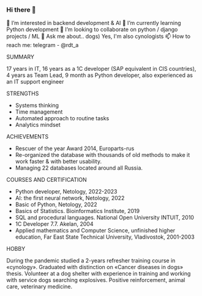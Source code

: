 ### Hi there 👋

👀 I’m interested in backend development & AI
🌱 I’m currently learning Python development
👯 I’m looking to collaborate on python / django projects / ML
💬 Ask me about.. dogs) Yes, I'm also cynologists
📫 How to reach me: telegram - @rdt_a

SUMMARY

17 years in IT, 16 years as a 1C developer (SAP equivalent in CIS countries), 4 years as Team Lead, 9 month as Python developer, also experienced as an IT support engineer


STRENGTHS

- Systems thinking
- Time management
- Automated approach to routine tasks
- Analytics mindset


ACHIEVEMENTS

- Rescuer of the year Award 2014, Europarts-rus
- Re-organized the database with thousands of old methods to make it work faster & with better usability.
- Managing 22 databases located around all Russia.


COURSES AND CERTIFICATION

- Python developer, Netology, 2022-2023
- AI: the first neural network, Netology, 2022
- Basic of Python, Netology, 2022
- Basics of Statistics. Bioinformatics Institute, 2019
- SQL and procedural languages. National Open University INTUIT, 2010
- 1C Developer 7.7. Akelan, 2004
- Applied mathematics and Computer Science, unfinished higher education, Far East State Technical University, Vladivostok, 2001-2003


HOBBY

During the pandemic studied a 2-years refresher training course in «cynology». Graduated with distinction on «Cancer diseases in dogs» thesis. Volunteer at a dog shelter with experience in training and working with service dogs searching explosives. Positive reinforcement, animal care, veterinary medicine.


<!--
**Roodootoo/Roodootoo** is a ✨ _special_ ✨ repository because its `README.md` (this file) appears on your GitHub profile.

Here are some ideas to get you started:

- 🔭 I’m currently working on ...
- 🌱 I’m currently learning ...
- 👯 I’m looking to collaborate on ...
- 🤔 I’m looking for help with ...
- 💬 Ask me about ...
- 📫 How to reach me: ...
- 😄 Pronouns: ...
- ⚡ Fun fact: ...
-->
